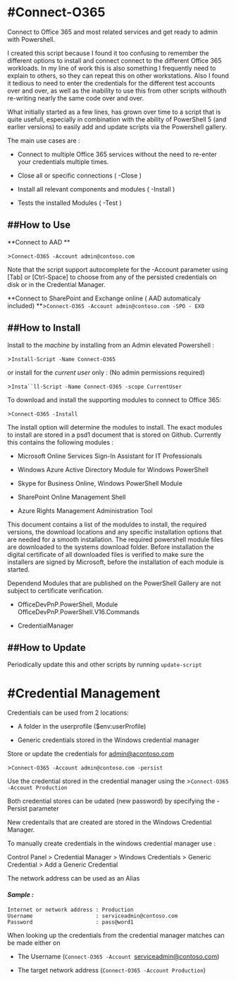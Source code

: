 \#Connect-O365
==============

Connect to Office 365 and most related services and get ready to admin with Powershell.

I created this script because I found it too confusing to remember the different options to install and connect connect to the different Office 365 workloads. In my line of work this is also something I frequently need to explain to others, so they can repeat this on other workstations. Also I found it tedious to need to enter the credentials for the different test accounts over and over, as well as the inability to use this from other scripts withouth re-writing nearly the same code over and over.

What initially started as a few lines, has grown over time to a script that is quite usefull, especially in combination with the ability of PowerShell 5 (and earlier versions) to easily add and update scripts via the Powershell gallery.

The main use cases are :

-   Connect to multiple Office 365 services without the need to re-enter your credentials multiple times.

-   Close all or specific connections ( -Close )

-   Install all relevant components and modules ( -Install )

-   Tests the installed Modules ( -Test )

\#\#How to Use
--------------

**Connect to AAD **

&gt;`Connect-O365 -Account admin@contoso.com`

Note that the script support autocomplete for the -Account parameter using \[Tab\] or \[Ctrl-Space\] to choose from any of the persisted credentials on disk or in the Credential Manager.

**Connect to SharePoint and Exchange online ( AAD automaticaly included)
**&gt;`Connect-O365 -Account admin@contoso.com -SPO - EXO`

\#\#How to Install
------------------

Install to the *machine* by installing from an Admin elevated Powershell :

&gt;`Install-Script -Name Connect-O365`

or install for the *current user* only : (No admin permissions required)

&gt;`Insta``ll-Script -Name Connect-O365 -scope CurrentUser`

To download and install the supporting modules to connect to Office 365:

&gt;`Connect-O365 -Install`

The install option will determine the modules to install. The exact modules to install are stored in a psd1 document that is stored on Github. Currently this contains the following modules :

-   Microsoft Online Services Sign-In Assistant for IT Professionals

-   Windows Azure Active Directory Module for Windows PowerShell

-   Skype for Business Online, Windows PowerShell Module

-   SharePoint Online Management Shell

-   Azure Rights Management Administration Tool

This document contains a list of the moduldes to install, the required versions, the download locations and any specific installation options that are needed for a smooth installation. The required powershell module files are downloaded to the systems download folder. Before installation the digital certificate of all downloaded files is verified to make sure the installers are signed by Microsoft, before the installation of each module is started.

Dependend Modules that are published on the PowerShell Gallery are not subject to certificate verification.

-   OfficeDevPnP.PowerShell, Module OfficeDevPnP.PowerShell.V16.Commands

-   CredentialManager

\#\#How to Update
-----------------

Periodically update this and other scripts by running `update-script`

\#Credential Management
=======================

Credentials can be used from 2 locations:

-   A folder in the userprofile ($env:userProfile)

-   Generic credentials stored in the Windows credential manager

Store or update the credentials for admin@acontoso.com

&gt;`Connect-O365 -Account admin@contoso.com -persist`

Use the credential stored in the credential manager using the &gt;`Connect-O365 -Account Production`

Both credential stores can be udated (new password) by specifying the -Persist parameter

New credentails that are created are stored in the Windows Credential Manager.

To manually create credentials in the windows credential manager use :

Control Panel &gt; Credential Manager &gt; Windows Credentials &gt; Generic Credential &gt; Add a Generic Credential

The network address can be used as an Alias

#### *Sample :*

    Internet or network address : Production
    Username                    : serviceadmin@contoso.com
    Password                    : pass@word1

When looking up the credentials from the credential manager matches can be made either on

-   The Username (`Connect-O365 -Account `<serviceadmin@contoso.com>)

-   The target network address (`Connect-O365 -Account Production`)
